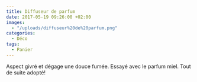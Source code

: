 ```yaml
---
title: Diffuseur de parfum
date: 2017-05-19 09:26:00 +02:00
images:
  - "/uploads/diffuseur%20de%20parfum.png"
categories:
  - Déco
tags:
  - Panier
---
```


Aspect givré et dégage une douce fumée. Essayé avec le parfum miel. Tout de suite adopté!
